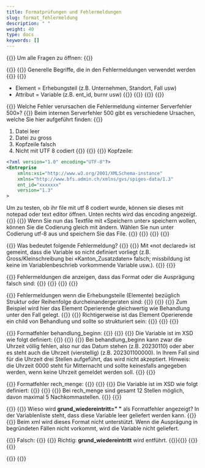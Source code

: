 ```yaml
---
title: Formatprüfungen und Fehlermeldungen
slug: format_fehlermeldung
description: " "
weight: 40
type: docs
keywords: []
---
```


{{<faqBlock>}}
Um alle Fragen zu öffnen: {{<collapsibleGroupCommand groupId="format_fehlermeldung">}}

{{<numberedList>}}
{{<listItem>}}
Generelle Begriffe, die in den Fehlermeldungen verwendet werden
{{<collapsibleBlock groupId="format_fehlermeldung">}}
{{<markdown>}}

- Element = Erhebungsteil (z.B. Unternehmen, Standort, Fall usw)
- Attribut = Variable (z.B. ent_id, burnr usw)
{{</markdown>}}
{{<insertImage image="tf1.png" class="edge max-w-90">}}
{{</collapsibleBlock>}}
{{</listItem>}}

{{<listItem>}}
Welche Fehler verursachen die Fehlermeldung «interner Serverfehler 500»?
{{<collapsibleBlock groupId="format_fehlermeldung">}}
Beim internen Serverfehler 500 gibt es verschiedene Ursachen, welche Sie hier aufgeführt finden:
{{<markdown>}}

1. Datei leer
2. Datei zu gross
3. Kopfzeile falsch
4. Nicht mit UTF 8 codiert
{{</markdown>}}
{{<lineBreak>}}
{{<markdown>}}
Kopfzeile:

```xml
<?xml version="1.0" encoding="UTF-8"?>
<Entreprise 
    xmlns:xsi="http://www.w3.org/2001/XMLSchema-instance" 
    xmlns="http://www.bfs.admin.ch/xmlns/gvs/spiges-data/1.3" 
    ent_id="xxxxxxx" 
    version="1.3"
>
```

Um zu testen, ob ihr file mit utf 8 codiert wurde, können sie dieses mit notepad oder text editor öffnen. Unten rechts wird das encoding angezeigt.
{{<insertImage image="tf2.png" class="edge max-w-90">}}
{{<lineBreak>}}
Wenn Sie nun das Textfile mit «Speichern unter» speichern wollen, können Sie die Codierung gleich mit ändern. Wählen Sie nun unter Codierung utf-8 aus und speichern Sie das File.
{{<insertImage image="tf3.png" class="edge max-w-90">}}
{{</markdown>}}
{{</collapsibleBlock>}}
{{</listItem>}}

{{<listItem>}}
Was bedeutet folgende Fehlermeldung?
{{<insertImage image="tf4.png" class="edge max-w-90">}}
{{<collapsibleBlock groupId="format_fehlermeldung">}}
Mit «not declared» ist gemeint, dass die Variable so nicht definiert vorliegt (z.B. Gross/Kleinschreibung bei «Kanton_Zusatzdaten» falsch; missbildung ist keine im Variablenbeschrieb vorkommende Variable usw.).
{{</collapsibleBlock>}}
{{</listItem>}}

{{<listItem>}}
Fehlermeldungen die anzeigen, dass das Format oder die Ausprägung falsch sind:
{{<collapsibleBlock groupId="format_fehlermeldung">}}
{{<insertImage image="tf5.png" class="edge max-w-90">}}
{{</collapsibleBlock>}}
{{</listItem>}}

{{<listItem>}}
Fehlermeldungen wenn die Erhebungsteile (Elemente) bezüglich Struktur oder Reihenfolge durcheinandergeraten sind:
{{<collapsibleBlock groupId="format_fehlermeldung">}}
{{<insertImage image="tf6.png" class="edge max-w-90">}}
{{<lineBreak>}}
Zum Beispiel wird hier das Element Operierende gleichwertig wie Behandlung unter den Fall gelegt.
{{<insertImage image="tf7.png" class="edge max-w-90">}}
{{<lineBreak>}}
Richtigerweise ist das Element Operierende ein child von Behandlung und sollte so strukturiert sein:
{{<insertImage image="tf8.png" class="edge max-w-90">}}
{{</collapsibleBlock>}}
{{</listItem>}}

{{<listItem>}}
Formatfehler behandlung_beginn:
{{<collapsibleBlock groupId="format_fehlermeldung">}}
{{<insertImage image="tf9.png" class="edge max-w-90">}}
{{<lineBreak>}}
Die Variable ist im XSD wie folgt definiert:
{{<lineBreak>}}
{{<insertImage image="tf10.png" class="edge max-w-90">}}
{{<lineBreak>}}
Bei behandlung_beginn kann zwar die Uhrzeit völlig fehlen, also nur das Datum stehen (z.B. 20230110) oder aber es steht auch die Uhrzeit (vierstellig) (z.B. 202301100000). In Ihrem Fall sind für die Uhrzeit drei Stellen aufgeführt, das wird nicht akzeptiert. Hinweis: die Uhrzeit 0000 steht für Mitternacht und sollte keinesfalls angegeben werden, wenn keine Uhrzeit gemeldet werden soll.
{{</collapsibleBlock>}}
{{</listItem>}}

{{<listItem>}}
Formatfehler rech_menge:
{{<collapsibleBlock groupId="format_fehlermeldung">}}
{{<insertImage image="tf11.png" class="edge max-w-90">}}
{{<lineBreak>}}
Die Variable ist im XSD wie folgt definiert:
{{<lineBreak>}}
{{<insertImage image="tf12.png" class="edge max-w-90">}}
{{<lineBreak>}}
Bei rech_menge sind gesamt 12 Stellen möglich, davon maximal 5 Nachkommastellen.
{{</collapsibleBlock>}}
{{</listItem>}}

{{<listItem>}}
{{<markdown>}}
Wieso wird **grund_wiedereintritt=" "** als Formatfehler angezeigt? In der Variablenliste steht, dass diese Variable leer geliefert werden kann.
{{<insertImage image="grund_wiedereintritt_erreur.png" class="edge max-w-90">}}
{{<collapsibleBlock groupId="format_fehlermeldung">}}
Beim xml wird dieses Format nicht unterstützt. Wenn die Ausprägung in begründeten Fällen nicht vorkommt, wird die Variable nicht geliefert. 

{{<lineBreak>}}
Falsch:
{{<insertImage image="vide_faux.png" class="edge max-w-90">}}
{{<lineBreak>}}
Richtig: **grund_wiedereintritt** wird entführt.
{{<insertImage image="vide_correct.png" class="edge max-w-90">}}{{</collapsibleBlock>}}
{{</markdown>}}
{{</listItem>}}

{{</numberedList>}}
{{</faqBlock>}}
